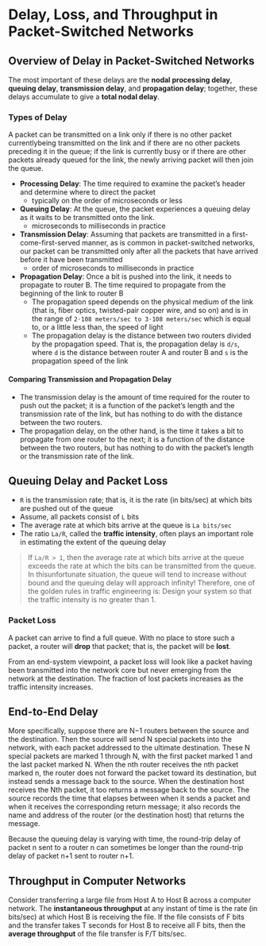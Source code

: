 # Delay, Loss, and Throughput in Packet-Switched Networks

## Overview of Delay in Packet-Switched Networks

The most important of these delays are the **nodal processing delay**, **queuing delay**, **transmission delay**, and **propagation delay**; together, these delays accumulate to give a **total nodal delay**.

### Types of Delay

A packet can be transmitted on a link only if there is no other packet currentlybeing transmitted on the link and if there are no other packets preceding it in the queue; if the link is currently busy or if there are other packets already queued for the link, the newly arriving packet will then join the queue.

- **Processing Delay**: The time required to examine the packet’s header and determine where to direct the packet
  - typically on the order of microseconds or less
- **Queuing Delay**: At the queue, the packet experiences a queuing delay as it waits to be transmitted onto the link.
  - microseconds to milliseconds in practice
- **Transmission Delay**: Assuming that packets are transmitted in a first-come-first-served manner, as is common in packet-switched networks, our packet can be transmitted only after all the packets that have arrived before it have been transmitted
  - order of microseconds to milliseconds in practice
- **Propagation Delay**: Once a bit is pushed into the link, it needs to propagate to router B. The time required to propagate from the beginning of the link to router B
  - The propagation speed depends on the physical medium of the link (that is, fiber optics, twisted-pair copper wire, and so on) and is in the range of `2⋅108 meters/sec to 3⋅108 meters/sec` which is equal to, or a little less than, the speed of light
  - The propagation delay is the distance between two routers divided by the propagation speed. That is, the propagation delay is `d/s`, where `d` is the distance between router A and router B and `s` is the propagation speed of the link

#### Comparing Transmission and Propagation Delay

- The transmission delay is the amount of time required for the router to push out the packet; it is a function of the packet’s length and the transmission rate of the link, but has nothing to do with the distance between the two routers.
- The propagation delay, on the other hand, is the time it takes a bit to propagate from one router to the next; it is a function of the distance between the two routers, but has nothing to do with the packet’s length or the transmission rate of the link.

## Queuing Delay and Packet Loss

- `R` is the transmission rate; that is, it is the rate (in bits/sec) at which bits are pushed out of the queue
- Assume, all packets consist of `L` bits
- The average rate at which bits arrive at the queue is `La bits/sec`
- The ratio `La/R`, called the **traffic intensity**, often plays an important role in estimating the extent of the queuing delay

> If `La/R > 1`, then the average rate at which bits arrive at the queue exceeds the rate at which the bits can be transmitted from the queue. In thisunfortunate situation, the queue will tend to increase without bound and the queuing delay will approach infinity! Therefore, one of the golden rules in traffic engineering is: Design your system so that the traffic intensity is no greater than 1.

### Packet Loss

A packet can arrive to find a full queue. With no place to store such a packet, a router will **drop** that packet; that is, the packet will be **lost**.

From an end-system viewpoint, a packet loss will look like a packet having been transmitted into the network core but never emerging from the network at the destination. The fraction of lost packets increases as the traffic intensity increases.

## End-to-End Delay

More specifically, suppose there are N−1 routers between the source and the destination. Then the
source will send N special packets into the network, with each packet addressed to the ultimate
destination. These N special packets are marked 1 through N, with the first packet marked 1 and the last
packet marked N. When the nth router receives the nth packet marked n, the router does not forward
the packet toward its destination, but instead sends a message back to the source. When the
destination host receives the Nth packet, it too returns a message back to the source. The source
records the time that elapses between when it sends a packet and when it receives the corresponding return message; it also records the name and address of the router (or the destination host) that returns
the message.

Because the queuing delay is varying with time,
the round-trip delay of packet n sent to a router n can sometimes be longer than the round-trip delay of
packet n+1 sent to router n+1.

## Throughput in Computer Networks

Consider transferring a large file from Host A to Host B across a computer network. The **instantaneous throughput** at any instant of time is the rate (in bits/sec) at which Host B is receiving the file. If the file consists of F bits and the transfer takes T seconds for Host B to receive all F bits, then the **average throughput** of the file transfer is F/T bits/sec.

